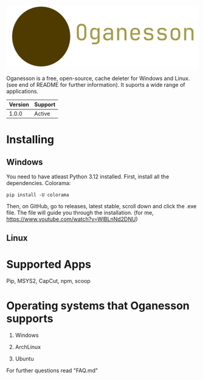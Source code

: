 ![Oganesson Logo](./assets/Oganesson.png)

Oganesson is a free, open-source, cache deleter for Windows and Linux. (see end of README for further information). It suports a wide range of applications. 

| Version | Support |
|---------|---------|
|  1.0.0  |  Active |

# Installing

## Windows

You need to have atleast Python 3.12 installed.
First, install all the dependencies.
Colorama:
```
pip install -U colorama
```
Then, on GitHub, go to releases, latest stable, scroll down and click the .exe file. The file will guide you through the installation.
(for me, https://www.youtube.com/watch?v=WlBLnNd2DNU)

## Linux

# Supported Apps
Pip,
MSYS2,
CapCut,
npm,
scoop

# Operating systems that Oganesson supports

1. Windows

2. ArchLinux

3. Ubuntu

For further questions read "FAQ.md"
